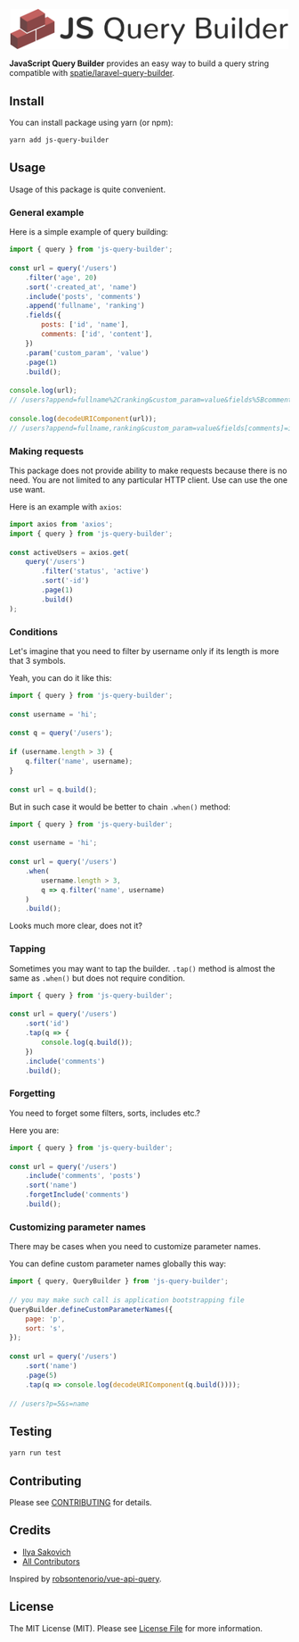 <p align="center"><img alt="JavaScript Query Builder" src="logo.png" width="500"></p>

**JavaScript Query Builder** provides an easy way to build a query string compatible with [spatie/laravel-query-builder](https://github.com/spatie/laravel-query-builder).

## Install

You can install package using yarn (or npm):

```bash
yarn add js-query-builder
```

## Usage

Usage of this package is quite convenient.

### General example

Here is a simple example of query building:

```js
import { query } from 'js-query-builder';

const url = query('/users')
    .filter('age', 20)
    .sort('-created_at', 'name')
    .include('posts', 'comments')
    .append('fullname', 'ranking')
    .fields({
        posts: ['id', 'name'],
        comments: ['id', 'content'],
    })
    .param('custom_param', 'value')
    .page(1)
    .build();

console.log(url);
// /users?append=fullname%2Cranking&custom_param=value&fields%5Bcomments%5D=id%2Ccontent&fields%5Bposts%5D=id%2Cname&filter%5Bage%5D=20&include=posts%2Ccomments&page=1&sort=-created_at%2Cname

console.log(decodeURIComponent(url));
// /users?append=fullname,ranking&custom_param=value&fields[comments]=id,content&fields[posts]=id,name&filter[age]=20&include=posts,comments&page=1&sort=-created_at,name
```

### Making requests

This package does not provide ability to make requests because there is no need. You are not limited to any particular HTTP client. Use can use the one use want.

Here is an example with `axios`:

```js
import axios from 'axios';
import { query } from 'js-query-builder';

const activeUsers = axios.get(
    query('/users')
        .filter('status', 'active')
        .sort('-id')
        .page(1)
        .build()
);
```

### Conditions

Let's imagine that you need to filter by username only if its length is more that 3 symbols.

Yeah, you can do it like this:

```js
import { query } from 'js-query-builder';

const username = 'hi';

const q = query('/users');

if (username.length > 3) {
    q.filter('name', username);
}

const url = q.build();
```

But in such case it would be better to chain `.when()` method:

```js
import { query } from 'js-query-builder';

const username = 'hi';

const url = query('/users')
    .when(
        username.length > 3,
        q => q.filter('name', username)
    )
    .build();
```

Looks much more clear, does not it?

### Tapping

Sometimes you may want to tap the builder. `.tap()` method is almost the same as `.when()` but does not require condition.

```js
import { query } from 'js-query-builder';

const url = query('/users')
    .sort('id')
    .tap(q => {
        console.log(q.build());
    })
    .include('comments')
    .build();
```

### Forgetting

You need to forget some filters, sorts, includes etc.?

Here you are:

```js
import { query } from 'js-query-builder';

const url = query('/users')
    .include('comments', 'posts')
    .sort('name')
    .forgetInclude('comments')
    .build();
```

### Customizing parameter names

There may be cases when you need to customize parameter names.

You can define custom parameter names globally this way:

```js
import { query, QueryBuilder } from 'js-query-builder';

// you may make such call is application bootstrapping file
QueryBuilder.defineCustomParameterNames({
    page: 'p',
    sort: 's',
});

const url = query('/users')
    .sort('name')
    .page(5)
    .tap(q => console.log(decodeURIComponent(q.build())));

// /users?p=5&s=name
```

## Testing

```bash
yarn run test
```

## Contributing

Please see [CONTRIBUTING](CONTRIBUTING.md) for details.

## Credits

- [Ilya Sakovich](https://github.com/hivokas)
- [All Contributors](../../contributors)

Inspired by [robsontenorio/vue-api-query](https://github.com/robsontenorio/vue-api-query).

## License

The MIT License (MIT). Please see [License File](LICENSE.md) for more information.
